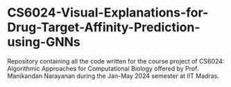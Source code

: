 # CS6024-Visual-Explanations-for-Drug-Target-Affinity-Prediction-using-GNNs
Repository containing all the code written for the course project of CS6024: Algorithmic Approaches for Computational Biology offered by Prof. Manikandan Narayanan during the Jan-May 2024 semester at IIT Madras.
